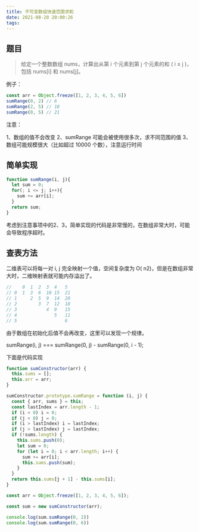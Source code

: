 ```yaml
---
title: 不可变数组快速范围求和
date: 2021-08-20 20:00:26
tags:
---
```


## 题目

> 给定一个整数数组 nums，计算出从第 i 个元素到第 j 个元素的和 ( i ≤ j )，包括 nums[i] 和 nums[j]。

例子：

```js
const arr = Object.freeze([1, 2, 3, 4, 5, 6])
sumRange(0, 2) // 6
sumRange(2, 5) // 18
sumRange(0, 5) // 21
```

注意：

1、数组的值不会改变
2、sumRange 可能会被使用很多次，求不同范围的值
3、数组可能规模很大（比如超过 10000 个数），注意运行时间

## 简单实现
```js
function sumRange(i, j){
  let sum = 0;
  for(; i <= j; i++){
    sum += arr[i];
  }
  return sum;
}
```

考虑到注意事项中的2、3，简单实现的代码是非常慢的，在数组非常大时，可能会导致程序超时。

## 查表方法

二维表可以将每一对 i, j 完全映射一个值，空间复杂度为 O( n2)，但是在数组非常大时，二维映射表就可能内存溢出了。

```js
//    0  1  2  3  4   5
// 0  1  3  6  10 15  21
// 1     2  5  9  14  20
// 2        3  7  12  18
// 3           4  9   15
// 4              5   11
// 5                  6
```

由于数组在初始化后值不会再改变，这里可以发现一个规律。

sumRange(i, j) === sumRange(0, j) - sumRange(0, i - 1);

下面是代码实现

```js
function sumConstructor(arr) {
  this.sums = [];
  this.arr = arr;
}

sumConstructor.prototype.sumRange = function (i, j) {
  const { arr, sums } = this;
  const lastIndex = arr.length - 1;
  if (i < 0) i = 0;
  if (j < 0) j = 0;
  if (i > lastIndex) i = lastIndex;
  if (j > lastIndex) j = lastIndex;
  if (!sums.length) {
    this.sums.push(0);
    let sum = 0;
    for (let i = 0; i < arr.length; i++) {
      sum += arr[i];
      this.sums.push(sum);
    }
  }
  return this.sums[j + 1] - this.sums[i];
}

const arr = Object.freeze([1, 2, 3, 4, 5, 6]);

const sum = new sumConstructor(arr);

console.log(sum.sumRange(0, 2))
console.log(sum.sumRange(0, 6))
```

